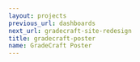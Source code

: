 ```yaml
---
layout: projects
previous_url: dashboards
next_url: gradecraft-site-redesign
title: gradecraft-poster
name: GradeCraft Poster
---
```

